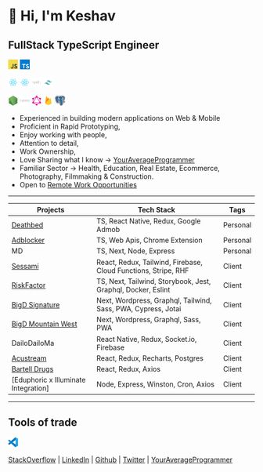 # 👋 Hi, I'm Keshav  

## FullStack TypeScript Engineer

<code><img height="20" src="https://raw.githubusercontent.com/github/explore/80688e429a7d4ef2fca1e82350fe8e3517d3494d/topics/javascript/javascript.png"></code>
<code><img height="20" src="https://raw.githubusercontent.com/github/explore/80688e429a7d4ef2fca1e82350fe8e3517d3494d/topics/typescript/typescript.png"></code>

<code><img height="20" src="https://raw.githubusercontent.com/github/explore/80688e429a7d4ef2fca1e82350fe8e3517d3494d/topics/react/react.png"></code>
<code><img height="20" src="https://raw.githubusercontent.com/github/explore/80688e429a7d4ef2fca1e82350fe8e3517d3494d/topics/react-native/react-native.png"></code>
<code><img height="20" src="https://raw.githubusercontent.com/github/explore/28b02bbc9ad9f7a503c43775aebeb515dc2da5fc/topics/nextjs/nextjs.png"></code>
<code><img height="20" src="https://raw.githubusercontent.com/github/explore/882462b8ecc337fd9c9b2572bc463a1cbc88fb6a/topics/tailwind/tailwind.png"></code>

<code><img height="20" src="https://raw.githubusercontent.com/github/explore/80688e429a7d4ef2fca1e82350fe8e3517d3494d/topics/nodejs/nodejs.png"></code>
<code><img height="20" src="https://raw.githubusercontent.com/github/explore/80688e429a7d4ef2fca1e82350fe8e3517d3494d/topics/express/express.png"></code>
<code><img height="20" src="https://raw.githubusercontent.com/github/explore/5c058a388828bb5fde0bcafd4bc867b5bb3f26f3/topics/graphql/graphql.png"></code>
<code><img height="20" src="https://raw.githubusercontent.com/github/explore/5c058a388828bb5fde0bcafd4bc867b5bb3f26f3/topics/firebase/firebase.png"></code>
<code><img height="20" src="https://raw.githubusercontent.com/github/explore/80688e429a7d4ef2fca1e82350fe8e3517d3494d/topics/postgresql/postgresql.png"></code>


- Experienced in building modern applications on Web & Mobile
- Proficient in Rapid Prototyping,
- Enjoy working with people,
- Attention to detail,
- Work Ownership,
- Love Sharing what I know → [YourAverageProgrammer](https://www.youtube.com/channel/UC19U_d3EDdiwBw_P5Md1WGg)
- Familiar Sector → Health, Education, Real Estate, Ecommerce, Photography, Filmmaking & Construction.
- Open to [Remote Work Opportunities](mailto:hello@keshavdulal.com)

---

Projects | Tech Stack | Tags
--- | --- | ---
[Deathbed](https://www.deathbed.app/) | TS, React Native, Redux, Google Admob | Personal
[Adblocker](https://chrome.google.com/webstore/detail/onlinekhabar-adblocker/mlphgcnljdljnjchfbpcdcbipdomconf?hl=en&authuser=0) | TS, Web Apis, Chrome Extension | Personal
MD | TS, Next, Node, Express | Personal
[Sessami](https://app.sessami.co/) | React, Redux, Tailwind, Firebase, Cloud Functions, Stripe, RHF | Client
[RiskFactor](https://riskfactor.com/) | TS, Next, Tailwind, Storybook, Jest, Graphql, Docker, Eslint | Client
[BigD Signature](https://www.bigdsignature.com/) | Next, Wordpress, Graphql, Tailwind, Sass, PWA, Cypress, Jotai | Client
[BigD Mountain West](https://mtnwest.big-d.com/) | Next, Wordpress, Graphql, Sass, PWA | Client
DailoDailoMa | React Native, Redux, Socket.io, Firebase | Client
[Acustream](https://app.acustream.com/) | React, Redux, Recharts, Postgres | Client
[Bartell Drugs](https://rx.bartelldrugs.com/) | React, Redux, Axios | Client
[Eduphoric x Illuminate Integration] | Node, Express, Winston, Cron, Axios | Client

---

## Tools of trade

<code><img height="20" src="https://raw.githubusercontent.com/github/explore/bbd48b997e8d0bef63f676eca4da5e1f76487b56/topics/visual-studio-code/visual-studio-code.png"></code>

<!--
Areas | Details
--- | ---
**PROGRAMMING** | TypeScript x JavaScript
**MARKUP x STYLING** | Semantic HTML, Markdown, XML, CSS, SASS, BEM, BootStrap, Tailwind, Material UI
**DQL x DATABASES** | SQL, GraphQL, PostGreSQL, MySQL, MongoDB, Redis, Firebase, Room
**FRAMEWORKS** | React, React Native, Node, Next, Gatsby, D3, jQuery, Express, Mongoose
**LIBRARIES** | Socket.io, Axios, React Hook Forms, React Spring, React Table, Source Map Explorer, DateJS, ReCharts
**STATE MGMT** | Redux, Redux Thunk, Redux Saga, Jotai, React Context
**TESTING** | Chai, Mocha, Cypress, Jest
**TOOLING** | NPM, Yarn, VsCode, ESlint, Prettier, Husky, Git, gh, zsh, Bash Scripts, Postman
**PROJECT MGMT** | Kanban, Jira, Trello, Github Projects, Pomodoro
**LEARNING** | Kotlin, Swift, UI/UX Design
**ARCHITECTURE** | SPAs, PWAs, Multi-Tenant
-->

[StackOverflow](https://stackoverflow.com/users/3556531/keshavdulal) | [LinkedIn](https://linkedin.com/keshavdulal) | [Github](https://github.com/Keshavdulal) | [Twitter](https://twitter.com/keshavdulal) | [YourAverageProgrammer](https://www.youtube.com/channel/UC19U_d3EDdiwBw_P5Md1WGg)

<!-- > [YouTube](https://www.youtube.com/keshavdulal) | [Instagram](https://www.instagram.com/keshav.dulal) | [Medium](https://medium.com/@keshavdulal) -->

<!-- ## Stats -->
<!-- REF: https://github.com/anuraghazra/github-readme-stats -->
<!-- ![](https://github-readme-stats.vercel.app/api?username=keshavdulal&show_icons=true&count_private=true&theme=onedark)  -->
<!-- ![](https://github-readme-stats.vercel.app/api/top-langs/?username=keshavdulal&count_private=true&layout=compact&theme=onedark)  -->

<!-- REF: https://github.com/ryo-ma/github-profile-trophy#specify-the-maximum-row--column-size -->
<!-- [![trophy](https://github-profile-trophy.vercel.app/?username=keshavdulal&row=1&margin-w=15&margin-h=15&theme=onedark)](https://github.com/ryo-ma/github-profile-trophy) -->

<!-- REF: https://hits.seeyoufarm.com/ -->
<!-- [![Hits](https://hits.seeyoufarm.com/api/count/incr/badge.svg?url=https%3A%2F%2Fgithub.com%2Fkeshavdulal&count_bg=%2379C83D&title_bg=%23555555&icon=&icon_color=%23E7E7E7&title=ghProfileVisits&edge_flat=false)](https://hits.seeyoufarm.com) -->
